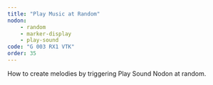 ```yaml
---
title: "Play Music at Random"
nodon: 
    - random
    - marker-display
    - play-sound
code: "G 003 RX1 VTK"
order: 35
---
```

How to create melodies by triggering Play Sound Nodon at random.